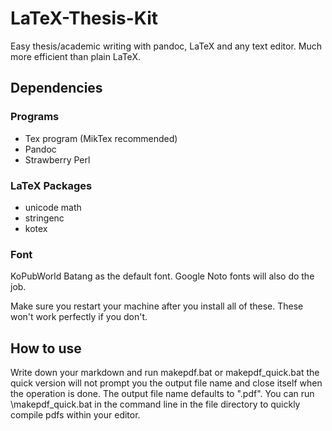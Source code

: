 # LaTeX-Thesis-Kit
Easy thesis/academic writing with pandoc, LaTeX and any text editor. Much more efficient than plain LaTeX. 

## Dependencies
### Programs
- Tex program (MikTex recommended)
- Pandoc
- Strawberry Perl
### LaTeX Packages
- unicode math
- stringenc
- kotex
### Font
KoPubWorld Batang as the default font. 
Google Noto fonts will also do the job. 

Make sure you restart your machine after you install all of these. These won't work perfectly if you don't. 

## How to use
Write down your markdown and run makepdf.bat or makepdf_quick.bat
the quick version will not prompt you the output file name and close itself when the operation is done. 
The output file name defaults to ".pdf". 
You can run \makepdf_quick.bat in the command line in the file directory to quickly compile pdfs within your editor. 
